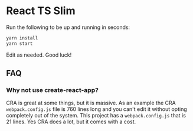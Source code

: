 # React TS Slim

Run the following to be up and running in seconds:

```bash
yarn install
yarn start
```

Edit as needed. Good luck!

## FAQ

### Why not use create-react-app?

CRA is great at some things, but it is massive. As an example the CRA `webpack.config.js` file is 760 lines long and you can't edit it without opting completely out of the system. This project has a `webpack.config.js` that is 21 lines. Yes CRA does a lot, but it comes with a cost.
